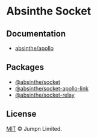 # Absinthe Socket

## Documentation

- [absinthe/apollo](https://hexdocs.pm/absinthe/apollo.html)

## Packages

- [@absinthe/socket](packages/socket)
- [@absinthe/socket-apollo-link](packages/socket-apollo-link)
- [@absinthe/socket-relay](packages/socket-relay)

## License

[MIT](LICENSE.txt) :copyright: Jumpn Limited.

